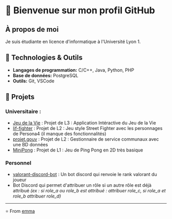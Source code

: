 # 👋 Bienvenue sur mon profil GitHub


## À propos de moi
Je suis étudiante en licence d'informatique à l'Université Lyon 1.


## 🔧 Technologies & Outils
- **Langages de programmation:** C/C++, Java, Python, PHP
- **Base de données:** PostgreSQL
- **Outils:** Git, VSCode


## 🚀 Projets
### Universitaire : 
- [Jeu de la Vie](https://github.com/emmamrgn/JeuDeLaVie) : Projet de L3 : Application Intéractive du Jeu de la Vie
- [lif-fighter](https://github.com/emmamrgn/lif-fighter) : Projet de L2 : Jeu style Street Fighter avec les personnages de Persona4 (il manque des fonctionnalités)
- [projet.gouv](https://github.com/emmamrgn/service.gouv) : Projet de L2 : Gestionnaire de service communaux avec une BD données
- [MiniPong](https://github.com/emmamrgn/MiniPong) : Projet de L1 : Jeu de Ping Pong en 2D très basique


### Personnel
- [valorant-discord-bot](https://github.com/emmamrgn/valorant-discord-bot) : Un bot discord qui renvoie le rank valorant du joueur
- Bot Discord qui permet d'attribuer un rôle si un autre rôle est déjà attribué *(ex : si role_a ou role_b est attribué : attribuer role_c, si role_a et role_b attribuer role_d)*

<!--

## 📈 Statistiques GitHub
![Statistiques GitHub](https://github-readme-stats.vercel.app/api?username=emmamrgn&show_icons=true&theme=radical)

-->
---
⭐️ From [emma](https://github.com/emmamrgn)
